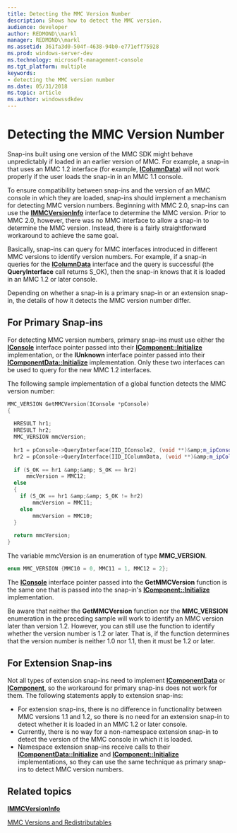 ```yaml
---
title: Detecting the MMC Version Number
description: Shows how to detect the MMC version.
audience: developer
author: REDMOND\\markl
manager: REDMOND\\markl
ms.assetid: 361fa3d0-504f-4638-94b0-e771eff75928
ms.prod: windows-server-dev
ms.technology: microsoft-management-console
ms.tgt_platform: multiple
keywords:
- detecting the MMC version number
ms.date: 05/31/2018
ms.topic: article
ms.author: windowssdkdev
---
```


# Detecting the MMC Version Number

Snap-ins built using one version of the MMC SDK might behave unpredictably if loaded in an earlier version of MMC. For example, a snap-in that uses an MMC 1.2 interface (for example, [**IColumnData**](/windows/win32/Mmc/nn-mmc-icolumndata?branch=master)) will not work properly if the user loads the snap-in in an MMC 1.1 console.

To ensure compatibility between snap-ins and the version of an MMC console in which they are loaded, snap-ins should implement a mechanism for detecting MMC version numbers. Beginning with MMC 2.0, snap-ins can use the [**IMMCVersionInfo**](/windows/win32/Mmc/nn-mmc-immcversioninfo?branch=master) interface to determine the MMC version. Prior to MMC 2.0, however, there was no MMC interface to allow a snap-in to determine the MMC version. Instead, there is a fairly straightforward workaround to achieve the same goal.

Basically, snap-ins can query for MMC interfaces introduced in different MMC versions to identify version numbers. For example, if a snap-in queries for the [**IColumnData**](/windows/win32/Mmc/nn-mmc-icolumndata?branch=master) interface and the query is successful (the **QueryInterface** call returns S\_OK), then the snap-in knows that it is loaded in an MMC 1.2 or later console.

Depending on whether a snap-in is a primary snap-in or an extension snap-in, the details of how it detects the MMC version number differ.

## For Primary Snap-ins

For detecting MMC version numbers, primary snap-ins must use either the [**IConsole**](/windows/win32/Mmc/nn-mmc-iconsole2?branch=master) interface pointer passed into their [**IComponent::Initialize**](/windows/win32/Mmc/nf-mmc-icomponent-initialize?branch=master) implementation, or the **IUnknown** interface pointer passed into their [**IComponentData::Initialize**](/windows/win32/Mmc/nf-mmc-icomponentdata-initialize?branch=master) implementation. Only these two interfaces can be used to query for the new MMC 1.2 interfaces.

The following sample implementation of a global function detects the MMC version number:


```C++
MMC_VERSION GetMMCVersion(IConsole *pConsole)
{
 
  HRESULT hr1;
  HRESULT hr2;
  MMC_VERSION mmcVersion;
 
  hr1 = pConsole->QueryInterface(IID_IConsole2, (void **)&amp;m_ipConsole2);
  hr2 = pConsole->QueryInterface(IID_IColumnData, (void **)&amp;m_ipColumnData);
 
  if (S_OK == hr1 &amp;&amp; S_OK == hr2)
      mmcVersion = MMC12;
  else
  { 
    if (S_OK == hr1 &amp;&amp; S_OK != hr2)
        mmcVersion = MMC11;
    else
        mmcVersion = MMC10;
  }
 
  return mmcVersion;
}
```



The variable mmcVersion is an enumeration of type **MMC\_VERSION**.


```C++
enum MMC_VERSION {MMC10 = 0, MMC11 = 1, MMC12 = 2};
```



The [**IConsole**](/windows/win32/Mmc/nn-mmc-iconsole2?branch=master) interface pointer passed into the **GetMMCVersion** function is the same one that is passed into the snap-in's [**IComponent::Initialize**](/windows/win32/Mmc/nf-mmc-icomponent-initialize?branch=master) implementation.

Be aware that neither the **GetMMCVersion** function nor the **MMC\_VERSION** enumeration in the preceding sample will work to identify an MMC version later than version 1.2. However, you can still use the function to identify whether the version number is 1.2 or later. That is, if the function determines that the version number is neither 1.0 nor 1.1, then it must be 1.2 or later.

## For Extension Snap-ins

Not all types of extension snap-ins need to implement [**IComponentData**](/windows/win32/Mmc/nn-mmc-icomponentdata?branch=master) or [**IComponent**](/windows/win32/Mmc/ns-wmidata-_msmcaevent_pcicomponenterror?branch=master), so the workaround for primary snap-ins does not work for them. The following statements apply to extension snap-ins:

-   For extension snap-ins, there is no difference in functionality between MMC versions 1.1 and 1.2, so there is no need for an extension snap-in to detect whether it is loaded in an MMC 1.2 or later console.
-   Currently, there is no way for a non-namespace extension snap-in to detect the version of the MMC console in which it is loaded.
-   Namespace extension snap-ins receive calls to their [**IComponentData::Initialize**](/windows/win32/Mmc/nf-mmc-icomponentdata-initialize?branch=master) and [**IComponent::Initialize**](/windows/win32/Mmc/nf-mmc-icomponent-initialize?branch=master) implementations, so they can use the same technique as primary snap-ins to detect MMC version numbers.

## Related topics

<dl> <dt>

[**IMMCVersionInfo**](/windows/win32/Mmc/nn-mmc-immcversioninfo?branch=master)
</dt> <dt>

[MMC Versions and Redistributables](mmc-versions-and-redistributables.md)
</dt> </dl>

 

 




